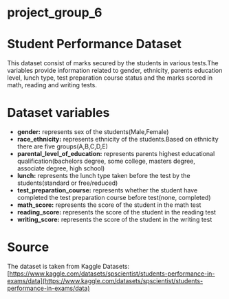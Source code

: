 # project_group_6
# Student Performance Dataset
This dataset consist of marks secured by the students in various tests.The variables provide information related to gender, ethnicity, parents education level, lunch type, test preparation course status and the marks scored in math, reading and writing tests.

# Dataset variables
* __gender:__ represents sex of the students(Male,Female)
* __race_ethnicity:__ represents ethnicity of the students.Based on ethnicity there are five groups(A,B,C,D,E)
* __parental_level_of_education:__ represents parents highest educational qualification(bachelors degree, some college, masters degree, associate degree, high school)
* __lunch:__ represents the lunch type taken before the test by the students(standard or free/reduced)
* __test_preparation_course:__ represents whether the student have completed the test preparation course before test(none, completed)
* __math_score:__ represents the score of the student in the math test
* __reading_score:__ represents the score of the student in the reading test
* __writing_score:__ represents the score of the student in the writing test

# Source
The dataset is taken from Kaggle Datasets:
[https://www.kaggle.com/datasets/spscientist/students-performance-in-exams/data](https://www.kaggle.com/datasets/spscientist/students-performance-in-exams/data)


